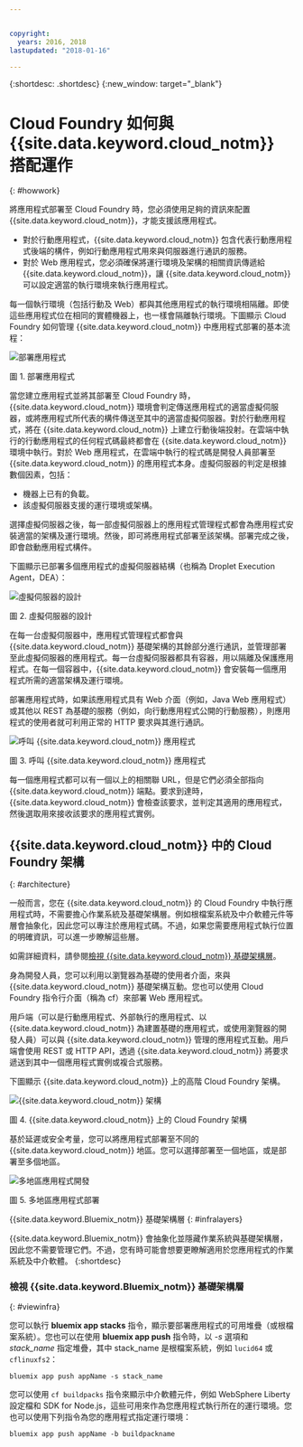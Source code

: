 ```yaml
---


copyright:
  years: 2016, 2018
lastupdated: "2018-01-16"

---
```


{:shortdesc: .shortdesc}
{:new_window: target="_blank"}

# Cloud Foundry 如何與 {{site.data.keyword.cloud_notm}} 搭配運作
{: #howwork}

將應用程式部署至 Cloud Foundry 時，您必須使用足夠的資訊來配置 {{site.data.keyword.cloud_notm}}，才能支援該應用程式。

* 對於行動應用程式，{{site.data.keyword.cloud_notm}} 包含代表行動應用程式後端的構件，例如行動應用程式用來與伺服器進行通訊的服務。
* 對於 Web 應用程式，您必須確保將運行環境及架構的相關資訊傳遞給 {{site.data.keyword.cloud_notm}}，讓 {{site.data.keyword.cloud_notm}} 可以設定適當的執行環境來執行應用程式。

每一個執行環境（包括行動及 Web）都與其他應用程式的執行環境相隔離。即使這些應用程式位在相同的實體機器上，也一樣會隔離執行環境。下圖顯示 Cloud Foundry 如何管理 {{site.data.keyword.cloud_notm}} 中應用程式部署的基本流程：

![部署應用程式](images/deploy.png)

圖 1. 部署應用程式

當您建立應用程式並將其部署至 Cloud Foundry 時，{{site.data.keyword.cloud_notm}} 環境會判定傳送應用程式的適當虛擬伺服器，或將應用程式所代表的構件傳送至其中的適當虛擬伺服器。對於行動應用程式，將在 {{site.data.keyword.cloud_notm}} 上建立行動後端投射。在雲端中執行的行動應用程式的任何程式碼最終都會在 {{site.data.keyword.cloud_notm}} 環境中執行。對於 Web 應用程式，在雲端中執行的程式碼是開發人員部署至 {{site.data.keyword.cloud_notm}} 的應用程式本身。虛擬伺服器的判定是根據數個因素，包括：

* 機器上已有的負載。
* 該虛擬伺服器支援的運行環境或架構。

選擇虛擬伺服器之後，每一部虛擬伺服器上的應用程式管理程式都會為應用程式安裝適當的架構及運行環境。然後，即可將應用程式部署至該架構。部署完成之後，即會啟動應用程式構件。

下圖顯示已部署多個應用程式的虛擬伺服器結構（也稱為 Droplet Execution Agent，DEA）：

![虛擬伺服器的設計](images/container-diego.png)

圖 2. 虛擬伺服器的設計

在每一台虛擬伺服器中，應用程式管理程式都會與 {{site.data.keyword.cloud_notm}} 基礎架構的其餘部分進行通訊，並管理部署至此虛擬伺服器的應用程式。每一台虛擬伺服器都具有容器，用以隔離及保護應用程式。在每一個容器中，{{site.data.keyword.cloud_notm}} 會安裝每一個應用程式所需的適當架構及運行環境。

部署應用程式時，如果該應用程式具有 Web 介面（例如，Java Web 應用程式）或其他以 REST 為基礎的服務（例如，向行動應用程式公開的行動服務），則應用程式的使用者就可利用正常的 HTTP 要求與其進行通訊。

![呼叫 {{site.data.keyword.cloud_notm}} 應用程式](images/execute.png)

圖 3. 呼叫 {{site.data.keyword.cloud_notm}} 應用程式

每一個應用程式都可以有一個以上的相關聯 URL，但是它們必須全部指向 {{site.data.keyword.cloud_notm}} 端點。要求到達時，{{site.data.keyword.cloud_notm}} 會檢查該要求，並判定其適用的應用程式，然後選取用來接收該要求的應用程式實例。


## {{site.data.keyword.cloud_notm}} 中的 Cloud Foundry 架構
{: #architecture}

一般而言，您在 {{site.data.keyword.cloud_notm}} 的 Cloud Foundry 中執行應用程式時，不需要擔心作業系統及基礎架構層。例如根檔案系統及中介軟體元件等層會抽象化，因此您可以專注於應用程式碼。不過，如果您需要應用程式執行位置的明確資訊，可以進一步瞭解這些層。

如需詳細資料，請參閱[檢視 {{site.data.keyword.cloud_notm}} 基礎架構層](cf.html#infralayers)。

身為開發人員，您可以利用以瀏覽器為基礎的使用者介面，來與 {{site.data.keyword.cloud_notm}} 基礎架構互動。您也可以使用 Cloud Foundry 指令行介面（稱為 cf）來部署 Web 應用程式。

用戶端（可以是行動應用程式、外部執行的應用程式、以 {{site.data.keyword.cloud_notm}} 為建置基礎的應用程式，或使用瀏覽器的開發人員）可以與 {{site.data.keyword.cloud_notm}} 管理的應用程式互動。用戶端會使用 REST 或 HTTP API，透過 {{site.data.keyword.cloud_notm}} 將要求遞送到其中一個應用程式實例或複合式服務。

下圖顯示 {{site.data.keyword.cloud_notm}} 上的高階 Cloud Foundry 架構。

![{{site.data.keyword.cloud_notm}} 架構](images/arch.png)

圖 4. {{site.data.keyword.cloud_notm}} 上的 Cloud Foundry 架構

基於延遲或安全考量，您可以將應用程式部署至不同的 {{site.data.keyword.cloud_notm}} 地區。您可以選擇部署至一個地區，或是部署至多個地區。


![多地區應用程式開發](images/multi-region.png)

圖 5. 多地區應用程式部署

{{site.data.keyword.Bluemix_notm}} 基礎架構層
{: #infralayers}


{{site.data.keyword.Bluemix_notm}} 會抽象化並隱藏作業系統與基礎架構層，因此您不需要管理它們。不過，您有時可能會想要更瞭解適用於您應用程式的作業系統及中介軟體。
{:shortdesc}

### 檢視 {{site.data.keyword.Bluemix_notm}} 基礎架構層
{: #viewinfra}

您可以執行 **bluemix app stacks** 指令，顯示要部署應用程式的可用堆疊（或根檔案系統）。您也可以在使用 **bluemix app push** 指令時，以 *-s* 選項和 *stack_name* 指定堆疊，其中 stack_name 是根檔案系統，例如 `lucid64` 或 `cflinuxfs2`：

```
bluemix app push appName -s stack_name
```

您可以使用 `cf buildpacks` 指令來顯示中介軟體元件，例如 WebSphere Liberty 設定檔和 SDK for Node.js，這些可用來作為您應用程式執行所在的運行環境。您也可以使用下列指令為您的應用程式指定運行環境：


```
bluemix app push appName -b buildpackname
```
